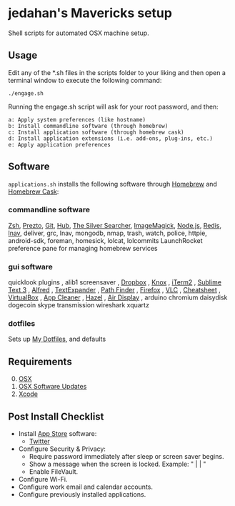 # jedahan's Mavericks setup

Shell scripts for automated OSX machine setup.

## Usage

Edit any of the *.sh files in the scripts folder to your liking and then open a terminal window to execute the following command:

    ./engage.sh

Running the engage.sh script will ask for your root password, and then:

    a: Apply system preferences (like hostname)
    b: Install commandline software (through homebrew)
    c: Install application software (through homebrew cask)
    d: Install application extensions (i.e. add-ons, plug-ins, etc.)
    e: Apply application preferences

## Software

`applications.sh` installs the following software through [Homebrew](http://brew.sh) and [Homebrew Cask](https://github.com/phinze/homebrew-cask):

### commandline software

[Zsh](www.zsh.org/‎), 
[Prezto](https://github.com/sorin-ionescu/prezto), 
[Git](http://git-scm.com), 
[Hub](https://github.com/defunkt/hub), 
[The Silver Searcher](https://github.com/ggreer/the_silver_searcher), 
[ImageMagick](http://www.imagemagick.org),
[Node.js](http://nodejs.org),
[Redis](http://redis.io),
[lnav](http://braumeister.org/formula/lnav),
deliver, grc, lnav, mongodb, nmap, trash, watch, police, httpie, android-sdk, foreman, homesick, lolcat, lolcommits
LaunchRocket preference pane for managing homebrew services

### gui software

quicklook plugins
, alib1 screensaver
, [Dropbox](https://www.dropbox.com)
, [Knox](https://agilebits.com/knox)
, [iTerm2](http://www.iterm2.com)
, [Sublime Text 3](http://www.sublimetext.com/3)
, [Alfred](http://www.alfredapp.com)
, [TextExpander](http://www.smilesoftware.com/TextExpander)
, [Path Finder](http://cocoatech.com)
, [Firefox](http://www.mozilla.com/en-US/firefox)
, [VLC](http://www.videolan.org/vlc)
, [Cheatsheet](http://www.cheatsheetapp.com/CheatSheet)
, [VirtualBox](https://www.virtualbox.org)
, [App Cleaner](http://www.freemacsoft.net/appcleaner)
, [Hazel](http://www.noodlesoft.com/hazel.php)
, [Air Display](http://avatron.com/apps/air-display)
, arduino chromium daisydisk dogecoin skype transmission wireshark xquartz

### dotfiles

Sets up [My Dotfiles](https://github.com/jedahan/dotfiles), and defaults

## Requirements

0. [OSX](http://www.apple.com/osx)
1. [OSX Software Updates](http://www.apple.com/osx)
2. [Xcode](https://developer.apple.com/downloads)

## Post Install Checklist

* Install [App Store](http://www.apple.com/macosx/whats-new/app-store.html) software:
    * [Twitter](https://itunes.apple.com/us/app/twitter/id409789998?mt=12)
* Configure Security & Privacy:
    * Require password immediately after sleep or screen saver begins.
    * Show a message when the screen is locked. Example: "<twitter> | <email> | <phone>"
    * Enable FileVault.
* Configure Wi-Fi.
* Configure work email and calendar accounts.
* Configure previously installed applications.